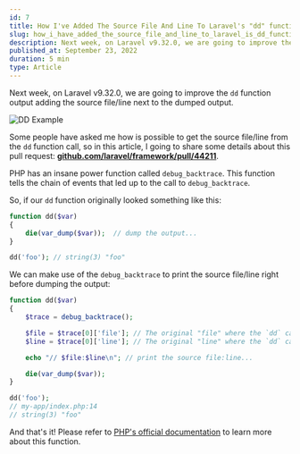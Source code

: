 ```yaml
---
id: 7
title: How I've Added The Source File And Line To Laravel's "dd" function
slug: how_i_have_added_the_source_file_and_line_to_laravel_is_dd_function
description: Next week, on Laravel v9.32.0, we are going to improve the `dd` function output adding the source file/line next to the dumped output.
published_at: September 23, 2022
duration: 5 min
type: Article
---
```


Next week, on Laravel v9.32.0, we are going to improve the `dd` function output adding the source file/line next to the dumped output.

![DD Example](https://nunomaduro.com/7.1.png)

Some people have asked me how is possible to get the source file/line from the `dd` function call, so in this article, I going to share some details about this pull request: **[github.com/laravel/framework/pull/44211](https://github.com/laravel/framework/pull/44211)**.

PHP has an insane power function called `debug_backtrace`. This function tells the chain of events that led up to the call to `debug_backtrace`.

So, if our `dd` function originally looked something like this:

```php
function dd($var)
{
    die(var_dump($var));  // dump the output...
}

dd('foo'); // string(3) "foo"
```

We can make use of the `debug_backtrace` to print the source file/line right before dumping the output:

```php
function dd($var)
{
    $trace = debug_backtrace();

    $file = $trace[0]['file']; // The original "file" where the `dd` call was made...
    $line = $trace[0]['line']; // The original "line" where the `dd` call was made...

    echo "// $file:$line\n"; // print the source file:line...

    die(var_dump($var));
}

dd('foo');
// my-app/index.php:14
// string(3) "foo"
```

And that's it! Please refer to [PHP's official documentation](https://www.php.net/manual/en/function.debug-backtrace.php) to learn more about this function.

